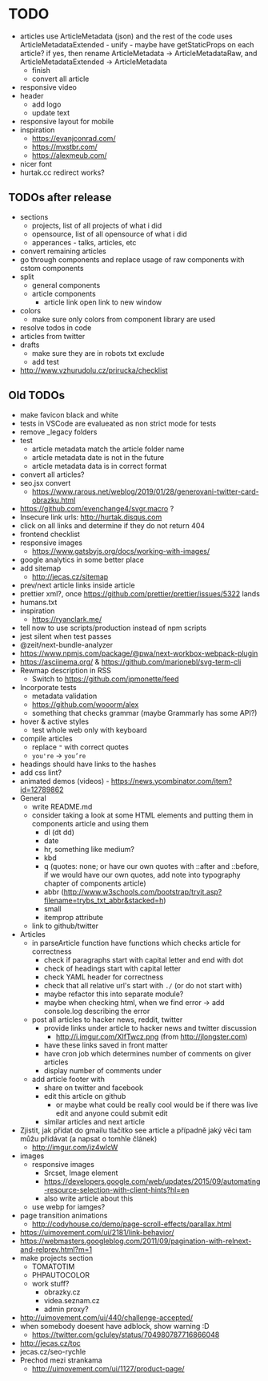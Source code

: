 # TODO

- articles use ArticleMetadata (json) and the rest of the code uses ArticleMetadataExtended - unify - maybe have getStaticProps on each article? if yes, then rename ArticleMetadata -> ArticleMetadataRaw, and ArticleMetadataExtended -> ArticleMetadata
  - finish
  - convert all article
- responsive video
- header
  - add logo
  - update text
- responsive layout for mobile
- inspiration
  - https://evanjconrad.com/
  - https://mxstbr.com/
  - https://alexmeub.com/
- nicer font
- hurtak.cc redirect works?

## TODOs after release

- sections
  - projects, list of all projects of what i did
  - opensource, list of all opensource of what i did
  - apperances - talks, articles, etc
- convert remaining articles
- go through components and replace usage of raw components with cstom components
- split
  - general components
  - article components
    - article link open link to new window
- colors
  - make sure only colors from component library are used
- resolve todos in code
- articles from twitter
- drafts
  - make sure they are in robots txt exclude
  - add test
- http://www.vzhurudolu.cz/prirucka/checklist

## Old TODOs

- make favicon black and white
- tests in VSCode are evalueated as non strict mode for tests
- remove \_legacy folders
- test
  - article metadata match the article folder name
  - article metadata date is not in the future
  - article metadata data is in correct format
- convert all articles?
- seo.jsx convert
  - https://www.rarous.net/weblog/2019/01/28/generovani-twitter-card-obrazku.html
- https://github.com/evenchange4/svgr.macro ?
- Insecure link urls: http://hurtak.disqus.com
- click on all links and determine if they do not return 404
- frontend checklist
- responsive images
  - https://www.gatsbyjs.org/docs/working-with-images/
- google analytics in some better place
- add sitemap
  - http://jecas.cz/sitemap
- prev/next article links inside article
- prettier xml?, once https://github.com/prettier/prettier/issues/5322 lands
- humans.txt
- inspiration
  - https://ryanclark.me/
- tell now to use scripts/production instead of npm scripts
- jest silent when test passes
- @zeit/next-bundle-analyzer
- https://www.npmjs.com/package/@pwa/next-workbox-webpack-plugin
- https://asciinema.org/ & https://github.com/marionebl/svg-term-cli
- Rewmap description in RSS
  - Switch to https://github.com/jpmonette/feed
- Incorporate tests
  - metadata validation
  - https://github.com/wooorm/alex
  - something that checks grammar (maybe Grammarly has some API?)
- hover & active styles
  - test whole web only with keyboard
- compile articles
  - replace `"` with correct quotes
  - `you're` -> `you’re`
- headings should have links to the hashes
- add css lint?
- animated demos (videos) - https://news.ycombinator.com/item?id=12789862
- General
  - write README.md
  - consider taking a look at some HTML elements and putting them in components article and using them
    - dl (dt dd)
    - date
    - hr, something like medium?
    - kbd
    - q (quotes: none; or have our own quotes with ::after and ::before, if we would have our own quotes, add note into typography chapter of components article)
    - abbr (http://www.w3schools.com/bootstrap/tryit.asp?filename=trybs_txt_abbr&stacked=h)
    - small
    - itemprop attribute
  - link to github/twitter
- Articles
  - in parseArticle function have functions which checks article for correctness
    - check if paragraphs start with capital letter and end with dot
    - check of headings start with capital letter
    - check YAML header for correctness
    - check that all relative url's start with `./` (or do not start with)
    - maybe refactor this into separate module?
    - maybe when checking html, when we find error -> add console.log describing the error
  - post all articles to hacker news, reddit, twitter
    - provide links under article to hacker news and twitter discussion
      - http://i.imgur.com/XIfTwcz.png (from http://jlongster.com)
    - have these links saved in front matter
    - have cron job which determines number of comments on giver articles
    - display number of comments under
  - add article footer with
    - share on twitter and facebook
    - edit this article on github
      - or maybe what could be really cool would be if there was live edit and anyone could submit edit
    - similar articles and next article
- Zjistit, jak přidat do gmailu tlačítko see article a případně jaký věci tam můžu přidávat (a napsat o tomhle článek)
  - http://imgur.com/iz4wIcW
- images
  - responsive images
    - Srcset, Image element
    - https://developers.google.com/web/updates/2015/09/automating-resource-selection-with-client-hints?hl=en
    - also write article about this
  - use webp for iamges?
- page transition animations
  - http://codyhouse.co/demo/page-scroll-effects/parallax.html
- https://uimovement.com/ui/2181/link-behavior/
- https://webmasters.googleblog.com/2011/09/pagination-with-relnext-and-relprev.html?m=1
- make projects section
  - TOMATOTIM
  - PHPAUTOCOLOR
  - work stuff?
    - obrazky.cz
    - videa.seznam.cz
    - admin proxy?
- http://uimovement.com/ui/440/challenge-accepted/
- when somebody doesent have adblock, show warning :D
  - https://twitter.com/gcluley/status/704980787716866048
- http://jecas.cz/toc
- jecas.cz/seo-rychle
- Prechod mezi strankama
  - http://uimovement.com/ui/1127/product-page/
